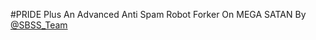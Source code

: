 #PRIDE Plus
An Advanced Anti Spam Robot Forker On MEGA SATAN By [@SBSS_Team](telegram.me/SBSS_Team)
